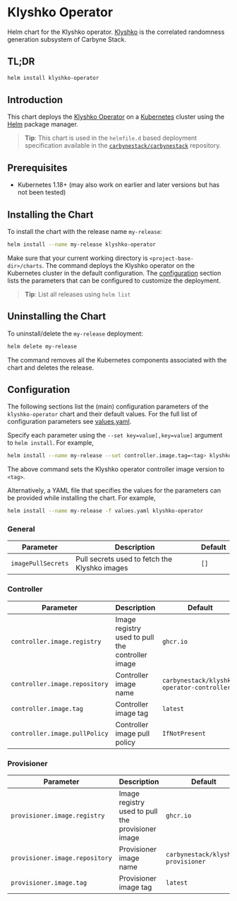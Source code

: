 # Klyshko Operator

Helm chart for the Klyshko operator. [Klyshko](../../README.md) is the
correlated randomness generation subsystem of Carbyne Stack.

## TL;DR

```bash
helm install klyshko-operator
```

## Introduction

This chart deploys the
[Klyshko Operator](https://github.com/carbynestack/klyshko/klyshko-operator) on
a [Kubernetes](http://kubernetes.io) cluster using the [Helm](https://helm.sh)
package manager.

> **Tip**: This chart is used in the `helmfile.d` based deployment specification
> available in the
> [`carbynestack/carbynestack`](https://github.com/carbynestack/carbynestack)
> repository.

## Prerequisites

- Kubernetes 1.18+ (may also work on earlier and later versions but has not been
  tested)

## Installing the Chart

To install the chart with the release name `my-release`:

```bash
helm install --name my-release klyshko-operator
```

Make sure that your current working directory is `<project-base-dir>/charts`.
The command deploys the Klyshko operator on the Kubernetes cluster in the
default configuration. The [configuration](#configuration) section lists the
parameters that can be configured to customize the deployment.

> **Tip**: List all releases using `helm list`

## Uninstalling the Chart

To uninstall/delete the `my-release` deployment:

```bash
helm delete my-release
```

The command removes all the Kubernetes components associated with the chart and
deletes the release.

## Configuration

The following sections list the (main) configuration parameters of the
`klyshko-operator` chart and their default values. For the full list of
configuration parameters see [values.yaml](values.yaml).

Specify each parameter using the `--set key=value[,key=value]` argument to
`helm install`. For example,

```bash
helm install --name my-release --set controller.image.tag=<tag> klyshko-operator
```

The above command sets the Klyshko operator controller image version to `<tag>`.

Alternatively, a YAML file that specifies the values for the parameters can be
provided while installing the chart. For example,

```bash
helm install --name my-release -f values.yaml klyshko-operator
```

### General

| Parameter          | Description                                   | Default |
| ------------------ | --------------------------------------------- | ------- |
| `imagePullSecrets` | Pull secrets used to fetch the Klyshko images | `[]`    |

### Controller

| Parameter                     | Description                                      | Default                                    |
| ----------------------------- | ------------------------------------------------ | ------------------------------------------ |
| `controller.image.registry`   | Image registry used to pull the controller image | `ghcr.io`                                  |
| `controller.image.repository` | Controller image name                            | `carbynestack/klyshko-operator-controller` |
| `controller.image.tag`        | Controller image tag                             | `latest`                                   |
| `controller.image.pullPolicy` | Controller image pull policy                     | `IfNotPresent`                             |

### Provisioner

| Parameter                      | Description                                       | Default                            |
| ------------------------------ | ------------------------------------------------- | ---------------------------------- |
| `provisioner.image.registry`   | Image registry used to pull the provisioner image | `ghcr.io`                          |
| `provisioner.image.repository` | Provisioner image name                            | `carbynestack/klyshko-provisioner` |
| `provisioner.image.tag`        | Provisioner image tag                             | `latest`                           |
